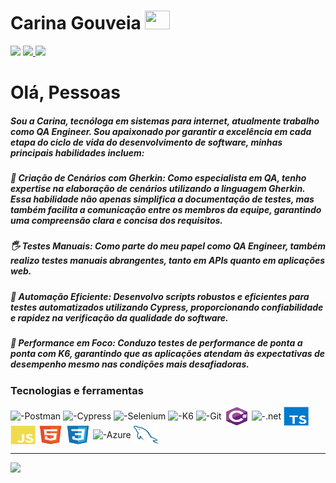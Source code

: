 <h1>Carina Gouveia <img height="30" width="40" src="https://cdn.jsdelivr.net/gh/devicons/devicon@latest/icons/cypressio/cypressio-original-wordmark.svg" /></h1> 
 <div> 
   <a href="https://www.instagram.com/_carinabgouveia/" target="_blank"><img src="https://img.shields.io/badge/-Instagram-%23E4405F?style=for-the-badge&logo=instagram&logoColor=white" target="_blank"></a>
   <a href = "mailto:carinagouveiabarros@gmail.com"><img src="https://img.shields.io/badge/-Gmail-%23333?style=for-the-badge&logo=gmail&logoColor=white" target="_blank">    </a>
   <a href="https://www.linkedin.com/in/carinagouveia-dev/" target="_blank"><img src="https://img.shields.io/badge/-LinkedIn-%230077B5?style=for-the-badge&logo=linkedin&logoColor=white" target="_blank"></a> 
</div>

<h1>Olá, Pessoas</h1> 
<h5> Sou a Carina, tecnóloga em sistemas para internet, atualmente trabalho como QA Engineer.
Sou apaixonado por garantir a excelência em cada etapa do ciclo de vida do desenvolvimento de software, minhas principais habilidades incluem:</h5> 

<h5> 📝 Criação de Cenários com Gherkin: Como especialista em QA, tenho expertise na elaboração de cenários utilizando a linguagem Gherkin. Essa habilidade não apenas simplifica a documentação de testes, mas também facilita a comunicação entre os membros da equipe, garantindo uma compreensão clara e concisa dos requisitos.</h5> 

<h5> 🖐️ Testes Manuais: Como parte do meu papel como QA Engineer, também realizo testes manuais abrangentes, tanto em APIs quanto em aplicações web. </h5> 

<h5> 🤖 Automação Eficiente: Desenvolvo scripts robustos e eficientes para testes automatizados utilizando Cypress, proporcionando confiabilidade e rapidez na verificação da qualidade do software.</h5> 

<h5> 🚀 Performance em Foco: Conduzo testes de performance de ponta a ponta com K6, garantindo que as aplicações atendam às expectativas de desempenho mesmo nas condições mais desafiadoras.</h5> 

<h3>Tecnologias e ferramentas</h3>
<div style="display: inline_block">

 
<img align="center" alt="-Postman" height="30" width="40" src="https://cdn.jsdelivr.net/gh/devicons/devicon@latest/icons/postman/postman-plain.svg" />
<img align="center" alt="-Cypress" height="30" width="40" src="https://cdn.jsdelivr.net/gh/devicons/devicon@latest/icons/cypressio/cypressio-original.svg" />     
<img align="center" alt="-Selenium" height="30" width="40" src="https://cdn.jsdelivr.net/gh/devicons/devicon/icons/selenium/selenium-original.svg" />
<img align="center" alt="-K6" height="30" width="40" src="https://cdn.jsdelivr.net/gh/devicons/devicon@latest/icons/k6/k6-original.svg" />
<img align="center" alt="-Git" height="30" src="https://cdn.jsdelivr.net/gh/devicons/devicon/icons/git/git-original.svg" />
<img align="center" alt="-Csharp" height="30" width="40" src="https://raw.githubusercontent.com/devicons/devicon/master/icons/csharp/csharp-original.svg">
<img align="center" alt="-.net" height="30" width="40" src="https://cdn.jsdelivr.net/gh/devicons/devicon/icons/dotnetcore/dotnetcore-original.svg" /> 
<img align="center" alt="-Ts" height="30" width="40" src="https://raw.githubusercontent.com/devicons/devicon/master/icons/typescript/typescript-plain.svg">
<img align="center" alt="-Js" height="30" width="40" src="https://raw.githubusercontent.com/devicons/devicon/master/icons/javascript/javascript-plain.svg">
<img align="center" alt="-HTML" height="30" width="40" src="https://raw.githubusercontent.com/devicons/devicon/master/icons/html5/html5-original.svg">
<img align="center" alt="-CSS" height="30" width="40" src="https://raw.githubusercontent.com/devicons/devicon/master/icons/css3/css3-original.svg">
<img align="center" alt="-Azure" height="30" width="40" src="https://cdn.jsdelivr.net/gh/devicons/devicon/icons/azure/azure-original.svg" />
<img align="center" alt="-Mysql" height="30" width="40" src="https://raw.githubusercontent.com/devicons/devicon/master/icons/mysql/mysql-original.svg">

</div>
 
 <hr>
  <img height="180em" src="https://github-readme-stats.vercel.app/api/top-langs/?username=carinagouveia&layout=compact&langs_count=7&theme=midnight-purple"/>
 


